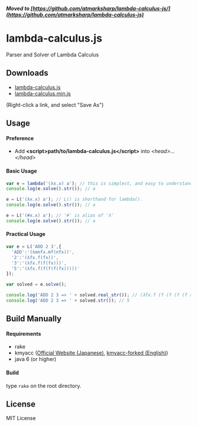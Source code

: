 ***Moved to [https://github.com/atmarksharp/lambda-calculus-js/](https://github.com/atmarksharp/lambda-calculus-js)***

# lambda-calculus.js

Parser and Solver of Lambda Calculus

## Downloads

- [lambda-calculus.js](https://raw.githubusercontent.com/atmarksharp/lambda-calculus-js/master/lambda-calculus.js)
- [lambda-calculus.min.js](https://raw.githubusercontent.com/atmarksharp/lambda-calculus-js/master/lambda-calculus.min.js)

(Right-click a link, and select "Save As")

## Usage

#### Preference

- Add **&lt;script>**path/to/lambda-calculus.js**&lt;/script>** into *&lt;head>...&lt;/head>*

#### Basic Usage

```javascript
var e = lambda('(λx.x) a'); // this is simplest, and easy to understand.
console.log(e.solve().str()); // a

e = L('(λx.x) a'); // L() is shorthand for lambda().
console.log(e.solve().str()); // a

e = L('(#x.x) a'); // '#' is alias of 'λ'
console.log(e.solve().str()); // a
```

#### Practical Usage

```javascript
var e = L('ADD 2 3',{
  'ADD':'(λmnfx.mf(nfx))',
  '2':'(λfx.f(fx))',
  '3':'(λfx.f(f(fx)))',
  '5':'(λfx.f(f(f(f(fx)))))'
});

var solved = e.solve();

console.log('ADD 2 3 => ' + solved.real_str()); // (λfx.f (f (f (f (f x)))))
console.log('ADD 2 3 => ' + solved.str()); // 5
```

## Build Manually

#### Requirements

- rake
- kmyacc ([Official Website (Japanese)](http://www005.upp.so-net.ne.jp/kmori/kmyacc/), [kmyacc-forked (English)](https://github.com/moriyoshi/kmyacc-forked))
- java 6 (or higher)

#### Build

type `rake` on the root directory.

## License

MIT License


